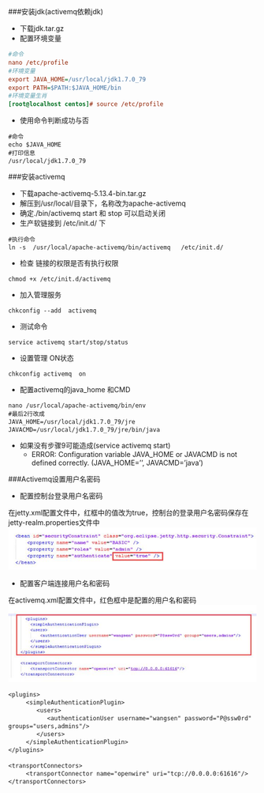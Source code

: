 ###安装jdk(activemq依赖jdk)
- 下载jdk.tar.gz
- 配置环境变量
```ini
#命令
nano /etc/profile
#环境变量
export JAVA_HOME=/usr/local/jdk1.7.0_79
export PATH=$PATH:$JAVA_HOME/bin
#环境变量生肖
[root@localhost centos]# source /etc/profile
```
- 使用命令判断成功与否
```
#命令
echo $JAVA_HOME
#打印信息
/usr/local/jdk1.7.0_79
```
###安装activemq
- 下载apache-activemq-5.13.4-bin.tar.gz
- 解压到/usr/local/目录下，名称改为apache-activemq
- 确定./bin/activemq start 和 stop 可以启动关闭
- 生产软链接到 /etc/init.d/ 下
```
#执行命令
ln -s  /usr/local/apache-activemq/bin/activemq   /etc/init.d/
```
- 检查 链接的权限是否有执行权限
```
chmod +x /etc/init.d/activemq
```
- 加入管理服务
```
chkconfig --add  activemq
```
- 测试命令
```
service activemq start/stop/status
```
- 设置管理 ON状态
```
chkconfig activemq  on
```
- 配置activemq的java_home 和CMD
```
nano /usr/local/apache-activemq/bin/env
#最后2行改成 
JAVA_HOME=/usr/local/jdk1.7.0_79/jre
JAVACMD=/usr/local/jdk1.7.0_79/jre/bin/java
```
- 如果没有步骤9可能造成(service activemq start)
  - ERROR: Configuration variable JAVA_HOME or JAVACMD is not defined correctly. (JAVA_HOME=’’, JAVACMD=’java’)

###Activemq设置用户名密码

- 配置控制台登录用户名密码

在jetty.xml配置文件中，红框中的值改为true，控制台的登录用户名密码保存在jetty-realm.properties文件中
![](images/password.jpg)
- 配置客户端连接用户名和密码

在activemq.xml配置文件中，红色框中是配置的用户名和密码
![](images/password1.jpg)
```
<plugins>
     <simpleAuthenticationPlugin>
        <users>
           <authenticationUser username="wangsen" password="P@ssw0rd" groups="users,admins"/>
        </users>
     </simpleAuthenticationPlugin>
</plugins>
  
<transportConnectors>
     <transportConnector name="openwire" uri="tcp://0.0.0.0:61616"/>
</transportConnectors>
```
